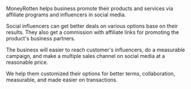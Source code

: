 MoneyRotten helps business promote their products and services via affiliate programs and influencers in social media.

Social influencers can get better deals on various options base on their results. They also get a commission with affiliate links for promoting the product's business partners.

The business will easier to reach customer's influencers, do a measurable campaign, and make a multiple sales channel on social media at a reasonable price.

We help them customized their options for better terms, collaboration,  measurable, and made easier on transactions.
